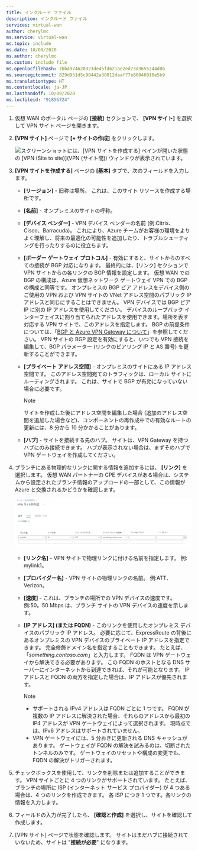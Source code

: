 ```yaml
---
title: インクルード ファイル
description: インクルード ファイル
services: virtual-wan
author: cherylmc
ms.service: virtual-wan
ms.topic: include
ms.date: 10/08/2020
ms.author: cherylmc
ms.custom: include file
ms.openlocfilehash: 7bb4974620323de45fd621ae2ed73d3655244d8b
ms.sourcegitcommit: 829d951d5c90442a38012daaf77e86046018e5b9
ms.translationtype: HT
ms.contentlocale: ja-JP
ms.lasthandoff: 10/09/2020
ms.locfileid: "91856724"
---
```

1. 仮想 WAN のポータル ページの **[接続]** セクションで、 **[VPN サイト]** を選択して VPN サイト ページを開きます。
2. **[VPN サイト]** ページで **[+ サイトの作成]** をクリックします。

   ![スクリーンショットには、[VPN サイトを作成する] ペインが開いた状態の [VPN (Site to site)]\(VPN (サイト間)\) ウィンドウが表示されています。](./media/virtual-wan-tutorial-site-include/basics.png "基本")
3. **[VPN サイトを作成する]** ページの **[基本]** タブで、次のフィールドを入力します。

    * **[リージョン]** - 旧称は場所。 これは、このサイト リソースを作成する場所です。
    * **[名前]** - オンプレミスのサイトの呼称。
    * **[デバイス ベンダー]** - VPN デバイス ベンダーの名前 (例:Citrix、Cisco、Barracuda)。 これにより、Azure チームがお客様の環境をよりよく理解し、将来の最適化の可能性を追加したり、トラブルシューティングを行ったりするのに役立ちます。
    * **[ボーダー ゲートウェイ プロトコル]** - 有効にすると、サイトからのすべての接続が BGP 対応になります。 最終的には、[リンク] セクションで VPN サイトからの各リンクの BGP 情報を設定します。 仮想 WAN での BGP の構成は、Azure 仮想ネットワーク ゲートウェイ VPN での BGP の構成と同等です。 オンプレミスの BGP ピア アドレスをデバイス側のご使用の VPN および VPN サイトの VNet アドレス空間のパブリック IP アドレスと同じにすることはできません。 VPN デバイスでは BGP ピア IP に別の IP アドレスを使用してください。 デバイスのループバック インターフェイスに割り当てられたアドレスを使用できます。場所を表す対応する VPN サイトで、このアドレスを指定します。 BGP の前提条件については、「[BGP と Azure VPN Gateway について](../articles/vpn-gateway/vpn-gateway-bgp-overview.md)」を参照してください。 VPN サイトの BGP 設定を有効にすると、いつでも VPN 接続を編集して、BGP パラメーター (リンクのピアリング IP と AS 番号) を更新することができます。
    * **[プライベート アドレス空間]** - オンプレミスのサイトにある IP アドレス空間です。 このアドレス空間宛てのトラフィックは、ローカル サイトにルーティングされます。 これは、サイトで BGP が有効になっていない場合に必要です。
    
      >[!NOTE]
      >サイトを作成した後にアドレス空間を編集した場合 (追加のアドレス空間を追加した場合など)、コンポーネントの再作成中での有効なルートの更新には、8 分から 10 分かかることがあります。
      >
    * **[ハブ]** - サイトを接続する先のハブ。 サイトは、VPN Gateway を持つハブにのみ接続できます。 ハブが表示されない場合は、まずそのハブで VPN ゲートウェイを作成してください。
4. ブランチにある物理的なリンクに関する情報を追加するには、 **[リンク]** を選択します。 仮想 WAN パートナーの CPE デバイスがある場合は、システムから設定されたブランチ情報のアップロードの一部として、この情報が Azure と交換されるかどうかを確認します。

   ![スクリーンショットには、[リンク] タブが選択された状態の [VPN サイトを作成する] ペインが表示されています。](./media/virtual-wan-tutorial-site-include/links.png "リンク")

    * **[リンク名]** - VPN サイトで物理リンクに付ける名前を指定します。 例: mylink1。
    * **[プロバイダー名]** - VPN サイトの物理リンクの名前。 例:ATT、Verizon。
    * **[速度]** - これは、ブランチの場所での VPN デバイスの速度です。 例:50。50 Mbps は、ブランチ サイトの VPN デバイスの速度を示します。
    * **[IP アドレス] (または FQDN)**  - このリンクを使用したオンプレミス デバイスのパブリック IP アドレス。 必要に応じて、ExpressRoute の背後にあるオンプレミスの VPN デバイスのプライベート IP アドレスを指定できます。 完全修飾ドメイン名を指定することもできます。 たとえば、「*something.contoso.com*」と入力します。 FQDN は VPN ゲートウェイから解決できる必要があります。 この FQDN のホストとなる DNS サーバーにインターネットから到達できれば、それが可能となります。 IP アドレスと FQDN の両方を指定した場合は、IP アドレスが優先されます。

      >[!NOTE]
      >* サポートされる IPv4 アドレスは FQDN ごとに 1 つです。 FQDN が複数の IP アドレスに解決された場合、それらのアドレスから最初の IP4 アドレスが VPN ゲートウェイによって選択されます。 現時点では、IPv6 アドレスはサポートされていません。
      >* VPN ゲートウェイには、5 分おきに更新される DNS キャッシュがあります。 ゲートウェイが FQDN の解決を試みるのは、切断されたトンネルのみです。 ゲートウェイのリセットや構成の変更でも、FQDN の解決がトリガーされます。
      >
5. チェックボックスを使用して、リンクを削除または追加することができます。 VPN サイトごとに 4 つのリンクがサポートされています。 たとえば、ブランチの場所に ISP (インターネット サービス プロバイダー) が 4 つある場合は、4 つのリンクを作成できます。 各 ISP につき 1 つです。各リンクの情報を入力します。
6. フィールドの入力が完了したら、 **[確認と作成]** を選択し、サイトを確認して作成します。
7. [VPN サイト] ページで状態を確認します。 サイトはまだハブに接続されていないため、サイトは "**接続が必要**" になります。
